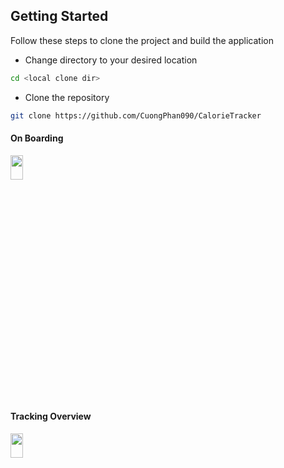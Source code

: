 ## Getting Started

Follow these steps to clone the project and build the application
- Change directory to your desired location

``` bash
cd <local clone dir>
```

- Clone the repository

``` bash
git clone https://github.com/CuongPhan090/CalorieTracker
```

#### On Boarding 
<img src="https://github.com/CuongPhan090/CalorieTracker/assets/18727673/9e63b260-2d62-42ca-bfd9-aecd353b143f"  width="20%" height="10%">


#### Tracking Overview
<img src="https://github.com/CuongPhan090/CalorieTracker/assets/18727673/5db64636-9b57-480d-baaf-f9ad41b310e7"  width="20%" height="10%">



